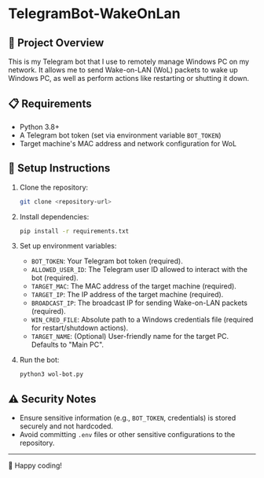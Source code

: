 # TelegramBot-WakeOnLan

## 🚀 Project Overview
This is my Telegram bot that I use to remotely manage Windows PC on my network. It allows me to send Wake-on-LAN (WoL) packets to wake up Windows PC, as well as perform actions like restarting or shutting it down.

## 📋 Requirements
- Python 3.8+
- A Telegram bot token (set via environment variable `BOT_TOKEN`)
- Target machine's MAC address and network configuration for WoL

## 🔧 Setup Instructions
1. Clone the repository:
    ```bash
    git clone <repository-url>
    ```
2. Install dependencies:
    ```bash
    pip install -r requirements.txt
    ```
3. Set up environment variables:
    - `BOT_TOKEN`: Your Telegram bot token (required).
    - `ALLOWED_USER_ID`: The Telegram user ID allowed to interact with the bot (required).
    - `TARGET_MAC`: The MAC address of the target machine (required).
    - `TARGET_IP`: The IP address of the target machine (required).
    - `BROADCAST_IP`: The broadcast IP for sending Wake-on-LAN packets (required).
    - `WIN_CRED_FILE`: Absolute path to a Windows credentials file (required for restart/shutdown actions).
    - `TARGET_NAME`: (Optional) User-friendly name for the target PC. Defaults to "Main PC".

4. Run the bot:
    ```bash
    python3 wol-bot.py
    ```

## ⚠️ Security Notes
- Ensure sensitive information (e.g., `BOT_TOKEN`, credentials) is stored securely and not hardcoded.
- Avoid committing `.env` files or other sensitive configurations to the repository.

---

🌟 Happy coding!

